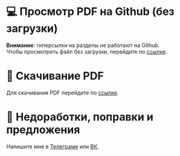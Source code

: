 # 💻 Просмотр PDF на Github (без загрузки)

**Внимание**: гиперсылки на разделы не работают на Github.  
Чтобы просмотреть файл без загрузки, перейдите по [ссылке](https://github.com/danilshvalov/math-exam-2021/blob/main/main.pdf).

# 💾 Скачивание PDF

Для скачивания PDF перейдите по [ссылке](https://github.com/danilshvalov/math-exam-2021/raw/main/main.pdf).

# 🚧 Недоработки, поправки и предложения
Напишите мне в [Телеграме](https://t.me/danilshvalov) или [ВК](https://vk.com/danilshvalov).
